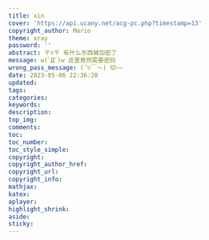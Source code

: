 ```yaml
---
title: xin
cover: 'https://api.ucany.net/acg-pc.php?timestamp=13'
copyright_author: Mario
theme: xray
password: ''
abstract: 〒▽〒 有什么东西被加密了
message: w(ﾟДﾟ)w 这里竟然需要密码
wrong_pass_message: (ˉ▽￣～) 切~~
date: 2023-05-06 22:36:28
updated:
tags:
categories:
keywords:
description:
top_img:
comments:
toc:
toc_number:
toc_style_simple:
copyright:
copyright_author_href:
copyright_url:
copyright_info:
mathjax:
katex:
aplayer:
highlight_shrink:
aside:
sticky:
---
```

